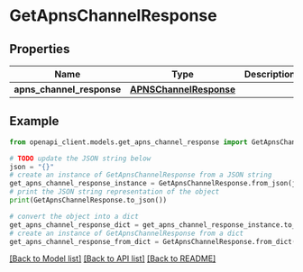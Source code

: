 # GetApnsChannelResponse


## Properties

Name | Type | Description | Notes
------------ | ------------- | ------------- | -------------
**apns_channel_response** | [**APNSChannelResponse**](APNSChannelResponse.md) |  | 

## Example

```python
from openapi_client.models.get_apns_channel_response import GetApnsChannelResponse

# TODO update the JSON string below
json = "{}"
# create an instance of GetApnsChannelResponse from a JSON string
get_apns_channel_response_instance = GetApnsChannelResponse.from_json(json)
# print the JSON string representation of the object
print(GetApnsChannelResponse.to_json())

# convert the object into a dict
get_apns_channel_response_dict = get_apns_channel_response_instance.to_dict()
# create an instance of GetApnsChannelResponse from a dict
get_apns_channel_response_from_dict = GetApnsChannelResponse.from_dict(get_apns_channel_response_dict)
```
[[Back to Model list]](../README.md#documentation-for-models) [[Back to API list]](../README.md#documentation-for-api-endpoints) [[Back to README]](../README.md)


